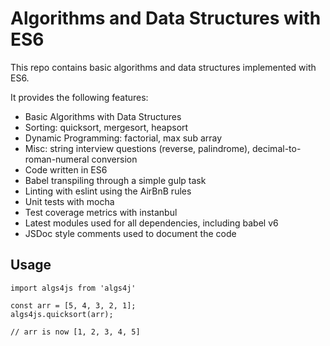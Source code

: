 # Algorithms and Data Structures with ES6
This repo contains basic algorithms and data structures implemented with ES6.

It provides the following features:
* Basic Algorithms with Data Structures
* Sorting: quicksort, mergesort, heapsort
* Dynamic Programming: factorial, max sub array
* Misc: string interview questions (reverse, palindrome), decimal-to-roman-numeral conversion
* Code written in ES6
* Babel transpiling through a simple gulp task
* Linting with eslint using the AirBnB rules
* Unit tests with mocha
* Test coverage metrics with instanbul
* Latest modules used for all dependencies, including babel v6
* JSDoc style comments used to document the code

## Usage
```
import algs4js from 'algs4j'

const arr = [5, 4, 3, 2, 1];
algs4js.quicksort(arr);

// arr is now [1, 2, 3, 4, 5]
```
